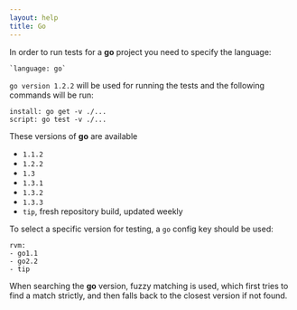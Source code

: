 ```yaml
---
layout: help
title: Go
---
```


In order to run tests for a __go__ project you need to specify the language:

    `language: go`


`go version 1.2.2` will be used for running the tests and the following commands will be run:

    install: go get -v ./...
    script: go test -v ./...

These versions of __go__ are available

* ``1.1.2``
* ``1.2.2``
* ``1.3``
* ``1.3.1``
* ``1.3.2``
* ``1.3.3``
* ``tip``, fresh repository build, updated weekly

To select a specific version for testing, a ``go`` config key should be used:

    rvm:
    - go1.1
    - go2.2
    - tip

When searching the __go__ version, fuzzy matching is used, which first tries to find a
match strictly, and then falls back to the closest version if not found.
